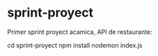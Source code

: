# sprint-proyect

Primer sprint proyect acamica, API de restaurante:




cd sprint-proyect
npm install
nodemon index.js
